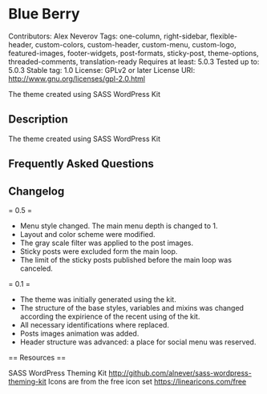 # Blue Berry
Contributors: Alex Neverov
Tags: one-column, right-sidebar, flexible-header, custom-colors, custom-header, custom-menu, custom-logo, featured-images, footer-widgets, post-formats, sticky-post, theme-options, threaded-comments, translation-ready
Requires at least: 5.0.3
Tested up to: 5.0.3
Stable tag: 1.0
License: GPLv2 or later
License URI: http://www.gnu.org/licenses/gpl-2.0.html

The theme created using SASS WordPress Kit

## Description

The theme created using SASS WordPress Kit

## Frequently Asked Questions


## Changelog

= 0.5 =
* Menu style changed. The main menu depth is changed to 1.
* Layout and color scheme were modified.
* The gray scale filter was applied to the post images.
* Sticky posts were excluded form the main loop.
* The limit of the sticky posts published before the main loop was canceled.

= 0.1 =
* The theme was initially generated using the kit.
* The structure of the base styles, variables and mixins was changed according the expirience of the recent using of the kit.
* All necessary identifications where replaced.
* Posts images animation was added.
* Header structure was advanced: a place for social menu was reserved.



== Resources ==

SASS WordPress Theming Kit http://github.com/alnever/sass-wordpress-theming-kit
Icons are from the free icon set https://linearicons.com/free
